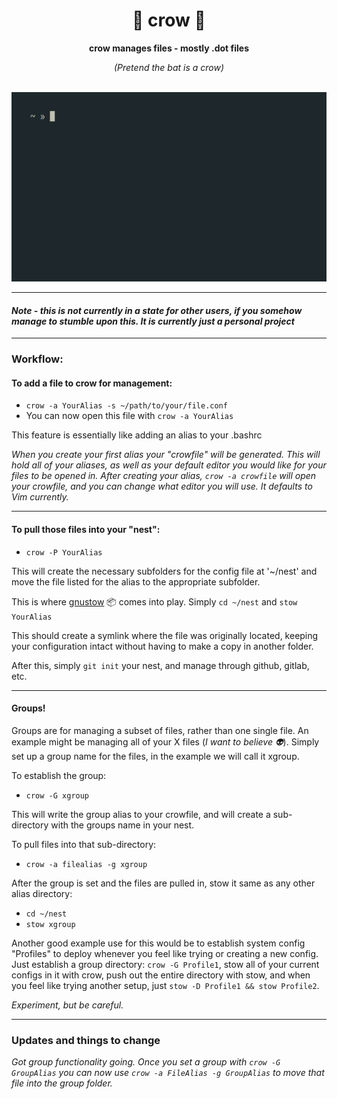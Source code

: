 
<div align="center">

  <h1>🦀 crow 🦇</h1>

  <p>
    <strong>crow manages files - mostly .dot files</strong>
  
  _(Pretend the bat is a crow)_
  
  </p>
  &nbsp;&nbsp;&nbsp;&nbsp;&nbsp;&nbsp;<img src="demo-crow.gif">
</div>

---

#### *Note - this is not currently in a state for other users, if you somehow manage to stumble upon this. It is currently just a personal project*

---

### Workflow:
#### To add a file to crow for management:
- `crow -a YourAlias -s ~/path/to/your/file.conf`
- You can now open this file with `crow -a YourAlias`

This feature is essentially like adding an alias to your .bashrc

_When you create your first alias your "crowfile" will be generated. This will hold all of your aliases, as well as your default editor you would like for your files to be opened in. After creating your alias, `crow -a crowfile` will open your crowfile, and you can change what editor you will use. It defaults to Vim currently._

----
#### To pull those files into your "nest":
- `crow -P YourAlias`

This will create the necessary subfolders for the config file at '~/nest' and move the file listed for the alias to the appropriate subfolder.

This is where [gnustow](https://www.gnu.org/software/stow/) 📦 comes into play. Simply `cd ~/nest` and `stow YourAlias`

This should create a symlink where the file was originally located, keeping your configuration intact without having to make a copy in another folder. 

After this, simply `git init` your nest, and manage through github, gitlab, etc.

---
#### Groups!
Groups are for managing a subset of files, rather than one single file. An example might be managing all of your X files (_I want to believe 👽_). Simply set up a group name for the files, in the example we will call it xgroup. 

To establish the group:

- `crow -G xgroup`

This will write the group alias to your crowfile, and will create a sub-directory with the groups name in your nest. 

To pull files into that sub-directory:
- `crow -a filealias -g xgroup`

After the group is set and the files are pulled in, stow it same as any other alias directory:

- `cd ~/nest`
- `stow xgroup`

Another good example use for this would be to establish system config "Profiles" to deploy whenever you feel like trying or creating a new config. Just establish a group directory: `crow -G Profile1`, stow all of your current configs in it with crow, push out the entire directory with stow, and when you feel like trying another setup, just `stow -D Profile1 && stow Profile2`.  

_Experiment, but be careful._

---

### Updates and things to change

_Got group functionality going. Once you set a group with `crow -G GroupAlias` you can now use `crow -a FileAlias -g GroupAlias` to move that file into the group folder._
